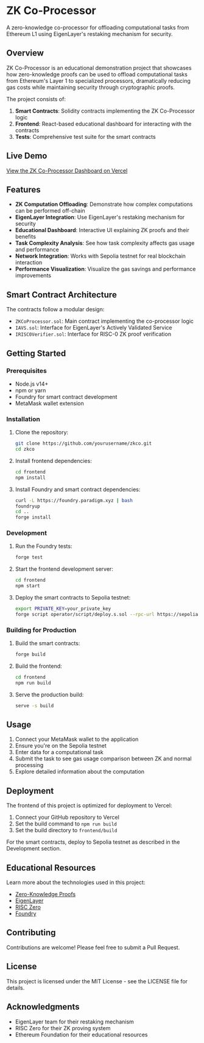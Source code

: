 # ZK Co-Processor

A zero-knowledge co-processor for offloading computational tasks from Ethereum L1 using EigenLayer's restaking mechanism for security.

## Overview

ZK Co-Processor is an educational demonstration project that showcases how zero-knowledge proofs can be used to offload computational tasks from Ethereum's Layer 1 to specialized processors, dramatically reducing gas costs while maintaining security through cryptographic proofs.

The project consists of:

1. **Smart Contracts**: Solidity contracts implementing the ZK Co-Processor logic
2. **Frontend**: React-based educational dashboard for interacting with the contracts
3. **Tests**: Comprehensive test suite for the smart contracts

## Live Demo

[View the ZK Co-Processor Dashboard on Vercel](https://zkco.vercel.app)

## Features

- **ZK Computation Offloading**: Demonstrate how complex computations can be performed off-chain
- **EigenLayer Integration**: Use EigenLayer's restaking mechanism for security
- **Educational Dashboard**: Interactive UI explaining ZK proofs and their benefits
- **Task Complexity Analysis**: See how task complexity affects gas usage and performance
- **Network Integration**: Works with Sepolia testnet for real blockchain interaction
- **Performance Visualization**: Visualize the gas savings and performance improvements

## Smart Contract Architecture

The contracts follow a modular design:

- `ZKCoProcessor.sol`: Main contract implementing the co-processor logic
- `IAVS.sol`: Interface for EigenLayer's Actively Validated Service
- `IRISC0Verifier.sol`: Interface for RISC-0 ZK proof verification

## Getting Started

### Prerequisites

- Node.js v14+
- npm or yarn
- Foundry for smart contract development
- MetaMask wallet extension

### Installation

1. Clone the repository:
   ```bash
   git clone https://github.com/yourusername/zkco.git
   cd zkco
   ```

2. Install frontend dependencies:
   ```bash
   cd frontend
   npm install
   ```

3. Install Foundry and smart contract dependencies:
   ```bash
   curl -L https://foundry.paradigm.xyz | bash
   foundryup
   cd ..
   forge install
   ```

### Development

1. Run the Foundry tests:
   ```bash
   forge test
   ```

2. Start the frontend development server:
   ```bash
   cd frontend
   npm start
   ```

3. Deploy the smart contracts to Sepolia testnet:
   ```bash
   export PRIVATE_KEY=your_private_key
   forge script operator/script/deploy.s.sol --rpc-url https://sepolia.infura.io/v3/YOUR_INFURA_KEY --broadcast
   ```

### Building for Production

1. Build the smart contracts:
   ```bash
   forge build
   ```

2. Build the frontend:
   ```bash
   cd frontend
   npm run build
   ```

3. Serve the production build:
   ```bash
   serve -s build
   ```

## Usage

1. Connect your MetaMask wallet to the application
2. Ensure you're on the Sepolia testnet
3. Enter data for a computational task
4. Submit the task to see gas usage comparison between ZK and normal processing
5. Explore detailed information about the computation

## Deployment

The frontend of this project is optimized for deployment to Vercel:

1. Connect your GitHub repository to Vercel
2. Set the build command to `npm run build`
3. Set the build directory to `frontend/build`

For the smart contracts, deploy to Sepolia testnet as described in the Development section.

## Educational Resources

Learn more about the technologies used in this project:

- [Zero-Knowledge Proofs](https://ethereum.org/en/zero-knowledge-proofs/)
- [EigenLayer](https://docs.eigenlayer.xyz/)
- [RISC Zero](https://www.risczero.com/docs)
- [Foundry](https://book.getfoundry.sh/)

## Contributing

Contributions are welcome! Please feel free to submit a Pull Request.

## License

This project is licensed under the MIT License - see the LICENSE file for details.

## Acknowledgments

- EigenLayer team for their restaking mechanism
- RISC Zero for their ZK proving system
- Ethereum Foundation for their educational resources

